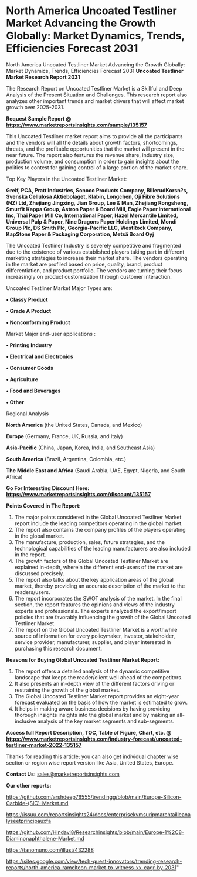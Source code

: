 # North America Uncoated Testliner Market Advancing the Growth Globally: Market Dynamics, Trends, Efficiencies Forecast 2031
North America Uncoated Testliner Market Advancing the Growth Globally: Market Dynamics, Trends, Efficiencies Forecast 2031
<strong>Uncoated Testliner Market Research Report 2031</strong>

The Research Report on Uncoated Testliner Market is a Skillful and Deep Analysis of the Present Situation and Challenges. This research report also analyzes other important trends and market drivers that will affect market growth over 2025-2031.

<strong>Request Sample Report @ <a href=https://www.marketreportsinsights.com/sample/135157>https://www.marketreportsinsights.com/sample/135157</a></strong>

This Uncoated Testliner market report aims to provide all the participants and the vendors will all the details about growth factors, shortcomings, threats, and the profitable opportunities that the market will present in the near future. The report also features the revenue share, industry size, production volume, and consumption in order to gain insights about the politics to contest for gaining control of a large portion of the market share.

Top Key Players in the Uncoated Testliner Market:

<strong>Greif, PCA, Pratt Industries, Sonoco Products Company, BillerudKorsn?s, Svenska Cellulosa Aktiebolaget, Klabin, Longchen, Oji Fibre Solutions (NZ) Ltd, Zhejiang Jingxing, Jian Group, Lee & Man, Zhejiang Rongsheng, Smurfit Kappa Group, Astron Paper & Board Mill, Eagle Paper International Inc, Thai Paper Mill Co, International Paper, Hazel Mercantile Limited, Universal Pulp & Paper, Nine Dragons Paper Holdings Limited, Mondi Group Plc, DS Smith Plc, Georgia-Pacific LLC, WestRock Company, KapStone Paper & Packaging Corporation, Metsä Board Oyj</strong>

The Uncoated Testliner Industry is severely competitive and fragmented due to the existence of various established players taking part in different marketing strategies to increase their market share. The vendors operating in the market are profiled based on price, quality, brand, product differentiation, and product portfolio. The vendors are turning their focus increasingly on product customization through customer interaction.

Uncoated Testliner Market Major Types are:

<strong>• Classy Product

• Grade A Product

• Nonconforming Product</strong>

Market Major end-user applications :

<strong>• Printing Industry

• Electrical and Electronics

• Consumer Goods

• Agriculture

• Food and Beverages

• Other</strong>

Regional Analysis

</u><strong><b>North America</b></strong> (the United States, Canada, and Mexico)

<strong><b>Europe </b></strong>(Germany, France, UK, Russia, and Italy)

<strong><b>Asia-Pacific</b></strong> (China, Japan, Korea, India, and Southeast Asia)

<strong><b>South America</b></strong> (Brazil, Argentina, Colombia, etc.)

<strong><b>The Middle East and Africa</b></strong> (Saudi Arabia, UAE, Egypt, Nigeria, and South Africa)

<strong>Go For Interesting Discount Here: <a href=https://www.marketreportsinsights.com/discount/135157>https://www.marketreportsinsights.com/discount/135157</a></strong>

<strong>Points Covered in The Report:</strong>
<ol>
  <li>The major points considered in the Global Uncoated Testliner Market report include the leading competitors operating in the global market.</li>
  <li>The report also contains the company profiles of the players operating in the global market.</li>
  <li>The manufacture, production, sales, future strategies, and the technological capabilities of the leading manufacturers are also included in the report.</li>
  <li>The growth factors of the Global Uncoated Testliner Market are explained in-depth, wherein the different end-users of the market are discussed precisely.</li>
  <li>The report also talks about the key application areas of the global market, thereby providing an accurate description of the market to the readers/users.</li>
  <li>The report incorporates the SWOT analysis of the market. In the final section, the report features the opinions and views of the industry experts and professionals. The experts analyzed the export/import policies that are favorably influencing the growth of the Global Uncoated Testliner Market.</li>
  <li>The report on the Global Uncoated Testliner Market is a worthwhile source of information for every policymaker, investor, stakeholder, service provider, manufacturer, supplier, and player interested in purchasing this research document.</li>
</ol>
<strong>Reasons for Buying Global Uncoated Testliner Market Report:</strong>

<ol>
  <li>The report offers a detailed analysis of the dynamic competitive landscape that keeps the reader/client well ahead of the competitors.</li>
  <li>It also presents an in-depth view of the different factors driving or restraining the growth of the global market.</li>
  <li>The Global Uncoated Testliner Market report provides an eight-year forecast evaluated on the basis of how the market is estimated to grow.</li>
  <li>It helps in making aware business decisions by having providing thorough insights insights into the global market and by making an all-inclusive analysis of the key market segments and sub-segments.</li>
</ol>
<strong>Access full Report Description, TOC, Table of Figure, Chart, etc. @ <a href=https://www.marketreportsinsights.com/industry-forecast/uncoated-testliner-market-2022-135157>https://www.marketreportsinsights.com/industry-forecast/uncoated-testliner-market-2022-135157</a></strong>


Thanks for reading this article; you can also get individual chapter wise section or region wise report version like Asia, United States, Europe.

<strong>Contact Us:</strong>
sales@marketreportsinsights.com

<strong>Our other reports:</strong>

<a href=https://github.com/arshdeep76555/trendingg/blob/main/Europe-Silicon-Carbide-(SIC)-Market.md>https://github.com/arshdeep76555/trendingg/blob/main/Europe-Silicon-Carbide-(SIC)-Market.md</a>

<a href=https://issuu.com/reportsinsights24/docs/enterprisekvmsuripmarchtailleanalyseetprincipauxfa>https://issuu.com/reportsinsights24/docs/enterprisekvmsuripmarchtailleanalyseetprincipauxfa</a>

<a href=https://github.com/Hindavi8/Researchinsights/blob/main/Europe-1%2C8-Diaminonaphthalene-Market.md>https://github.com/Hindavi8/Researchinsights/blob/main/Europe-1%2C8-Diaminonaphthalene-Market.md</a>

<a href=https://tanomuno.com/illust/432288>https://tanomuno.com/illust/432288</a>

<a href=https://sites.google.com/view/tech-quest-innovators/trending-research-reports/north-america-ramelteon-market-to-witness-xx-cagr-by-2031>https://sites.google.com/view/tech-quest-innovators/trending-research-reports/north-america-ramelteon-market-to-witness-xx-cagr-by-2031</a>"
